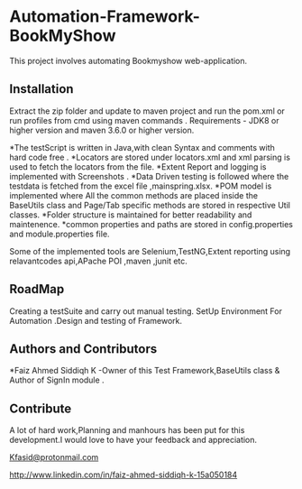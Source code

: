# Automation-Framework-BookMyShow
This project involves automating  Bookmyshow web-application.

## Installation

Extract the zip folder and update to maven project and run the pom.xml or run profiles from cmd using maven commands . Requirements - JDK8 or higher version and maven 3.6.0 or higher version.



*The testScript is written in Java,with clean Syntax and comments with hard code free . *Locators are stored under locators.xml and xml parsing is used to fetch the locators from the file. *Extent Report and logging is implemented with Screenshots . *Data Driven testing is followed where the testdata is fetched from the excel file ,mainspring.xlsx. *POM model is implemented where All the common methods are placed inside the BaseUtils class and Page/Tab specific methods are stored in respective Util classes. *Folder structure is maintained for better readability and maintenence. *common properties and paths are stored in config.properties and module.properties file.

Some of the implemented tools are Selenium,TestNG,Extent reporting using relavantcodes api,APache POI ,maven ,junit etc.

## RoadMap

Creating a testSuite and carry out manual testing. SetUp Environment For Automation .Design and testing of Framework.

## Authors and Contributors

*Faiz Ahmed Siddiqh K -Owner of this Test Framework,BaseUtils class & Author of SignIn module . 

## Contribute

A lot of hard work,Planning and manhours has been put for this development.I would love to have your feedback and appreciation.


Kfasid@protonmail.com

 http://www.linkedin.com/in/faiz-ahmed-siddiqh-k-15a050184

